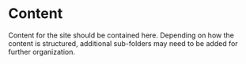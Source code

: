 Content
==

Content for the site should be contained here. Depending on how the content is structured, additional sub-folders may need to be added for further organization.